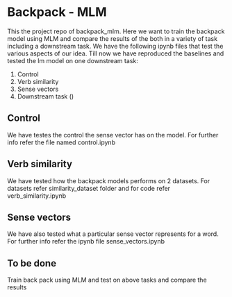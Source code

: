 # Backpack - MLM
This the project repo of backpack_mlm. Here we want to train the backpack model using MLM and compare the results of the both in a variety of task including a downstream task.
We have the following ipynb files that test the various aspects of our idea. Till now we have reproduced the baselines and tested the lm model on one downstream task:
1. Control
2. Verb similarity
3. Sense vectors
4. Downstream task ()
## Control
We have testes the control the sense vector has on the model. For further info refer the file named control.ipynb
## Verb similarity
We have tested how the backpack models performs on 2 datasets. For datasets refer similarity_dataset folder and for code refer verb_similarity.ipynb
## Sense vectors
We have also tested what a particular sense vector represents for a word. For further info refer the ipynb file sense_vectors.ipynb
## To be done
Train back pack using MLM and test on above tasks and compare the results

